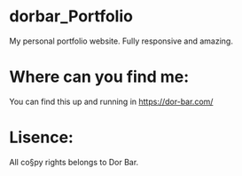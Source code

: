 # dorbar_Portfolio
My personal portfolio website. Fully responsive and amazing.

# Where can you find me:
You can find this up and running in https://dor-bar.com/

# Lisence:
All co§py rights belongs to Dor Bar.